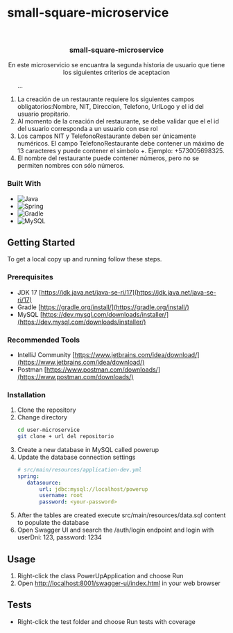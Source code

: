 # small-square-microservice
<br />
<div align="center">
<h3>small-square-microservice</h3>
 <p align="center">En este microservicio se encuantra la segunda historia de usuario que tiene los siguientes criterios de aceptacion</p>
</div>
  <ol start="numero"> ... </ol>
  <ol start="1">
  <li>La creación de un restaurante requiere los siguientes campos obligatorios:Nombre, NIT, Direccion, Telefono, UrlLogo y el id del usuario propitario.</li>
  <li>Al momento de la creación del restaurante, se debe validar que el el id del usuario corresponda a un usuario con ese rol</li>
  <li>Los campos NIT y TelefonoRestaurante deben ser únicamente numéricos. El campo TelefonoRestaurante debe contener un máximo de 13 caracteres y puede contener el símbolo +. Ejemplo: +573005698325.</li>
  <li>El nombre del restaurante puede contener números, pero no se permiten nombres con sólo números.</li>
</ol>


### Built With

* ![Java](https://img.shields.io/badge/java-%23ED8B00.svg?style=for-the-badge&logo=java&logoColor=white)
* ![Spring](https://img.shields.io/badge/Spring-6DB33F?style=for-the-badge&logo=spring&logoColor=white)
* ![Gradle](https://img.shields.io/badge/Gradle-02303A.svg?style=for-the-badge&logo=Gradle&logoColor=white)
* ![MySQL](https://img.shields.io/badge/MySQL-00000F?style=for-the-badge&logo=mysql&logoColor=white)


<!-- GETTING STARTED -->
## Getting Started

To get a local copy up and running follow these steps.

### Prerequisites

* JDK 17 [https://jdk.java.net/java-se-ri/17](https://jdk.java.net/java-se-ri/17)
* Gradle [https://gradle.org/install/](https://gradle.org/install/)
* MySQL [https://dev.mysql.com/downloads/installer/](https://dev.mysql.com/downloads/installer/)

### Recommended Tools
* IntelliJ Community [https://www.jetbrains.com/idea/download/](https://www.jetbrains.com/idea/download/)
* Postman [https://www.postman.com/downloads/](https://www.postman.com/downloads/)

### Installation

1. Clone the repository
2. Change directory
   ```sh
   cd user-microservice
   git clone + url del repositorio 
   ```
3. Create a new database in MySQL called powerup
4. Update the database connection settings
   ```yml
   # src/main/resources/application-dev.yml
   spring:
      datasource:
          url: jdbc:mysql://localhost/powerup
          username: root
          password: <your-password>
   ```
5. After the tables are created execute src/main/resources/data.sql content to populate the database
6. Open Swagger UI and search the /auth/login endpoint and login with userDni: 123, password: 1234

<!-- USAGE -->
## Usage

1. Right-click the class PowerUpApplication and choose Run
2. Open [http://localhost:8001/swagger-ui/index.html](http://localhost:8001/swagger-ui/index.html) in your web browser

<!-- ROADMAP -->
## Tests

- Right-click the test folder and choose Run tests with coverage
